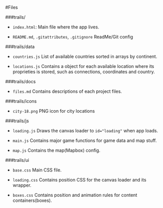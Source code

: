#Files

###trails/

 - `index.html`:
Main file where the app lives.

 - `README.md`, `.gitattributes`, `.gitignore`
ReadMe/Git config

###trails/data

 - `countries.js`
List of available countries sorted in arrays by continent.

 - `locations.js`
Contains a object for each available location where its proprieties is stored, such as connections, coordinates and country.

###trails/docs

 - `files.md`
Contains descriptions of each project files.

###trails/icons

 - `city-18.png`
PNG icon for city locations

###trails/js

 - `loading.js`
Draws the canvas loader to `id="loading"` when app loads.

 - `main.js`
Contains major game functions for game data and map stuff.

 - `map.js`
Contains the map(Mapbox) config.

###trails/ui

 - `base.css`
Main CSS file.

 - `loading.css`
Contains position CSS for the canvas loader and its wrapper.

 - `boxes.css`
Contains position and animation rules for content containers(boxes).